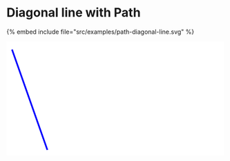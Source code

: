 # Diagonal line with Path

{% embed include file="src/examples/path-diagonal-line.svg" %}

![Triangle with path](../examples/path-diagonal-line.svg)


